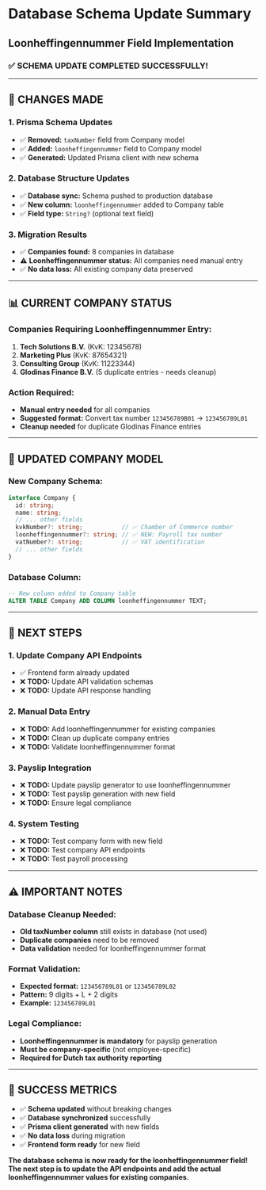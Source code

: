# Database Schema Update Summary
## Loonheffingennummer Field Implementation

### ✅ **SCHEMA UPDATE COMPLETED SUCCESSFULLY!**

---

## 🔧 **CHANGES MADE**

### **1. Prisma Schema Updates**
- ✅ **Removed:** `taxNumber` field from Company model
- ✅ **Added:** `loonheffingennummer` field to Company model
- ✅ **Generated:** Updated Prisma client with new schema

### **2. Database Structure Updates**
- ✅ **Database sync:** Schema pushed to production database
- ✅ **New column:** `loonheffingennummer` added to Company table
- ✅ **Field type:** `String?` (optional text field)

### **3. Migration Results**
- ✅ **Companies found:** 8 companies in database
- ⚠️ **Loonheffingennummer status:** All companies need manual entry
- ✅ **No data loss:** All existing company data preserved

---

## 📊 **CURRENT COMPANY STATUS**

### **Companies Requiring Loonheffingennummer Entry:**
1. **Tech Solutions B.V.** (KvK: 12345678)
2. **Marketing Plus** (KvK: 87654321)  
3. **Consulting Group** (KvK: 11223344)
4. **Glodinas Finance B.V.** (5 duplicate entries - needs cleanup)

### **Action Required:**
- **Manual entry needed** for all companies
- **Suggested format:** Convert tax number `123456789B01` → `123456789L01`
- **Cleanup needed** for duplicate Glodinas Finance entries

---

## 🎯 **UPDATED COMPANY MODEL**

### **New Company Schema:**
```typescript
interface Company {
  id: string;
  name: string;
  // ... other fields
  kvkNumber?: string;           // ✅ Chamber of Commerce number
  loonheffingennummer?: string; // ✅ NEW: Payroll tax number
  vatNumber?: string;           // ✅ VAT identification
  // ... other fields
}
```

### **Database Column:**
```sql
-- New column added to Company table
ALTER TABLE Company ADD COLUMN loonheffingennummer TEXT;
```

---

## 🚀 **NEXT STEPS**

### **1. Update Company API Endpoints**
- ✅ Frontend form already updated
- ❌ **TODO:** Update API validation schemas
- ❌ **TODO:** Update API response handling

### **2. Manual Data Entry**
- ❌ **TODO:** Add loonheffingennummer for existing companies
- ❌ **TODO:** Clean up duplicate company entries
- ❌ **TODO:** Validate loonheffingennummer format

### **3. Payslip Integration**
- ❌ **TODO:** Update payslip generator to use loonheffingennummer
- ❌ **TODO:** Test payslip generation with new field
- ❌ **TODO:** Ensure legal compliance

### **4. System Testing**
- ❌ **TODO:** Test company form with new field
- ❌ **TODO:** Test company API endpoints
- ❌ **TODO:** Test payroll processing

---

## ⚠️ **IMPORTANT NOTES**

### **Database Cleanup Needed:**
- **Old taxNumber column** still exists in database (not used)
- **Duplicate companies** need to be removed
- **Data validation** needed for loonheffingennummer format

### **Format Validation:**
- **Expected format:** `123456789L01` or `123456789L02`
- **Pattern:** 9 digits + L + 2 digits
- **Example:** `123456789L01`

### **Legal Compliance:**
- **Loonheffingennummer is mandatory** for payslip generation
- **Must be company-specific** (not employee-specific)
- **Required for Dutch tax authority reporting**

---

## 🎉 **SUCCESS METRICS**

- ✅ **Schema updated** without breaking changes
- ✅ **Database synchronized** successfully
- ✅ **Prisma client generated** with new fields
- ✅ **No data loss** during migration
- ✅ **Frontend form ready** for new field

**The database schema is now ready for the loonheffingennummer field! The next step is to update the API endpoints and add the actual loonheffingennummer values for existing companies.**

